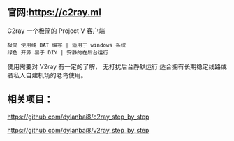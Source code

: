 ## 官网:https://c2ray.ml

C2ray 一个极简的 Project V 客户端

```
极简 使用纯 BAT 编写 | 适用于 windows 系统
绿色 开源 易于 DIY | 安静的在后台运行
```
使用需要对 V2ray 有一定的了解，
无打扰后台静默运行 适合拥有长期稳定线路或者私人自建机场的老鸟使用。

## 相关项目：

https://github.com/dylanbai8/c2ray_step_by_step

https://github.com/dylanbai8/v2ray_step_by_step